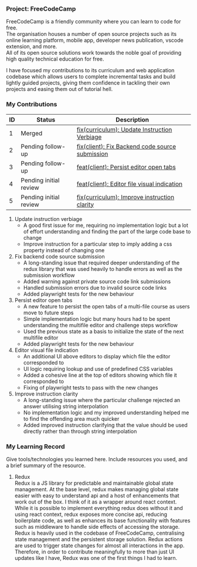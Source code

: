 ### Project: FreeCodeCamp

FreeCodeCamp is a friendly community where you can learn to code for free.  
The organisation houses a number of open source projects such as its online learning platform, mobile app, developer news publication, vscode extension, and more.  
All of its open source solutions work towards the noble goal of providing high quality technical education for free.

I have focused my contributions to its curriculum and web application codebase which allows users to complete incremental tasks and build lightly guided projects, giving them confidence in tackling their own projects and easing them out of tutorial hell.
### My Contributions

| ID | Status | Description |
| -- | ------ | ----------- |
| 1 | Merged | [fix(curriculum): Update Instruction Verbiage](https://github.com/freeCodeCamp/freeCodeCamp/pull/59101) |
| 2 | Pending follow-up | [fix(client): Fix Backend code source submission](https://github.com/freeCodeCamp/freeCodeCamp/pull/58832) |
| 3 | Pending follow-up | [feat(client): Persist editor open tabs](https://github.com/freeCodeCamp/freeCodeCamp/pull/59103) |
| 4 | Pending initial review | [feat(client): Editor file visual indication](https://github.com/freeCodeCamp/freeCodeCamp/pull/59186) |
| 5 | Pending initial review | [fix(curriculum): Improve instruction clarity](https://github.com/freeCodeCamp/freeCodeCamp/pull/59353) |

1. Update instruction verbiage
   * A good first issue for me, requiring no implementation logic but a lot of effort understanding and finding the part of the large code base to change
   * Improve instruction for a particular step to imply adding a css property instead of changing one
2. Fix backend code source submission
   * A long-standing issue that required deeper understanding of the redux library that was used heavily to handle errors as well as the submission workflow
   * Added warning against private source code link submissions
   * Handled submission errors due to invalid source code links
   * Added playwright tests for the new behaviour
3. Persist editor open tabs
   * A new feature to persist the open tabs of a multi-file course as users move to future steps
   * Simple implementation logic but many hours had to be spent understanding the multifile editor and challenge steps workflow
   * Used the previous state as a basis to initialize the state of the next multifile editor
   * Added playwright tests for the new behaviour
4. Editor visual file indication
   * An additional UI above editors to display which file the editor corresponded to
   * UI logic requiring lookup and use of predefined CSS variables
   * Added a cohesive line at the top of editors showing which file it corresponded to
   * Fixing of playwright tests to pass with the new changes
5. Improve instruction clarity
   * A long-standing issue where the particular challenge rejected an answer utilising string interpolation
   * No implementation logic and my improved understanding helped me to find the offending area much quicker
   * Added improved instruction clarifying that the value should be used directly rather than through string interpolation

### My Learning Record

Give tools/technologies you learned here. Include resources you used, and a brief summary of the resource.
1. Redux  
Redux is a JS library for predictable and maintainable global state management. At the base level, redux makes managing global state easier with easy to understand api and a host of enhancements that work out of the box. I think of it as a wrapper around react context. While it is possible to implement everything redux does without it and using react context, redux exposes more concise api, reducing boilerplate code, as well as enhances its base functionality with features such as middleware to handle side effects of accessing the storage.
Redux is heavily used in the codebase of FreeCodeCamp, centralising state management and the persistent storage solution. Redux actions are used to trigger state changes for almost all interactions in the app.
Therefore, in order to contribute meaningfully to more than just UI updates like I have, Redux was one of the first things I had to learn.
